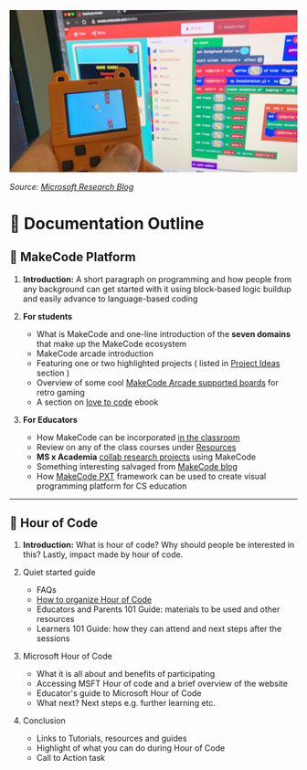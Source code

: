 ![makeCode](assets/outline-cover.png)

<em>Source: [Microsoft Research Blog](https://www.microsoft.com/en-us/research/blog/rocket-fast-embedded-typescript-for-makecode-arcade/) </em>

# 🧾 Documentation Outline

## 🧩 MakeCode Platform

1. **Introduction:** A short paragraph on programming and how people from any background can get started with it using block-based logic buildup and easily advance to language-based coding

1. **For students**

   - What is MakeCode and one-line introduction of the **seven domains** that make up the MakeCode ecosystem
   - MakeCode arcade introduction
   - Featuring one or two highlighted projects ( listed in [Project Ideas ](https://www.microsoft.com/en-us/makecode/about)section )
   - Overview of some cool [MakeCode Arcade supported boards](https://arcade.makecode.com/hardware) for retro gaming
   - A section on [love to code](https://get.chibitronics.com/lovetocode-vol1-makecode.pdf) ebook

1. **For Educators**

   - How MakeCode can be incorporated [in the classroom](https://www.microsoft.com/en-us/makecode/about)
   - Review on any of the class courses under [Resources ](https://www.microsoft.com/en-us/makecode/resources)
   - **MS x Academia** [collab research projects](http://makecode.com/labs) using MakeCode
   - Something interesting salvaged from [MakeCode blog](https://makecode.com/blog)
   - How [MakeCode PXT](https://github.com/microsoft/pxt) framework can be used to create visual programming platform for CS education

---

## 🚩 Hour of Code

1. **Introduction:** What is hour of code? Why should people be interested in this? Lastly, impact made by hour of code.
1. Quiet started guide

   - FAQs
   - [How to organize Hour of Code](https://hourofcode.com/us/how-to)
   - Educators and Parents 101 Guide: materials to be used and other resources
   - Learners 101 Guide: how they can attend and next steps after the sessions

1. Microsoft Hour of Code

   - What it is all about and benefits of participating
   - Accessing MSFT Hour of code and a brief overview of the website
   - Educator's guide to Microsoft Hour of Code
   - What next? Next steps e.g. further learning etc.

1. Conclusion
   - Links to Tutorials, resources and guides
   - Highlight of what you can do during Hour of Code
   - Call to Action task
